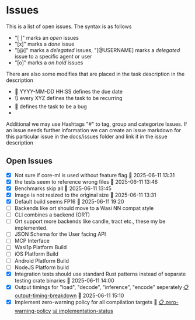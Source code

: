 # Issues



This is a list of open issues. The syntax is as follows
- "[ ]" marks an *open* issues
- "[x]" marks a *done* issue
- "[@]" marks a *delegated* issues, "[@USERNAME] marks a *delegated* issue to a specific agent or user
- "[o]" marks a *on hold* issues


There are also some modifies that are placed in the task description in the description
 - 📅 YYYY-MM-DD HH:SS defines the due date
 - 🔃 every XYZ defines the task to be recurring
 - 🐞 defines the task to be a bug
- 
Additional we may use Hashtags "#" to tag, group and categorize Issues.
If an issue needs further information we can create an issue markdown for this particular issue in the docs/issues folder and link it in the issue description


## Open Issues

- [x] Not sure if core-ml is used without feature flag 📅 2025-06-11 13:31
- [x] the tests seem to reference wrong files 📅 2025-06-11 13:46
- [x] Benchmarks skip all 📅 2025-06-11 13:45
- [x] Image is not resized to the original size 📅 2025-06-11 13:31
- [x] Default build seems FP16 📅 2025-06-11 19:20
- [ ] Backends like ort should move to a Wasi NN compat style
- [ ] CLI combines a backend (ORT)
- [ ] Ort support more backends like candle, tract etc., these my be implemented.
- [ ] JSON Schema for the User facing API 
- [ ] MCP Interface
- [ ] Wasi1p Platform Build
- [ ] iOS Platform Build
- [ ] Android Platform Build
- [ ] NodeJS Platform build 
- [x] Integration tests should use standard Rust patterns instead of separate testing crate binaries 📅 2025-06-11 14:00
- [x] Output timings for "load", "decode", "inference", "encode" seperately [📋 output-timing-breakdown](./issues/output-timing-breakdown.md) 📅 2025-06-11 15:10
- [x] Implement zero-warning policy for all compilation targets 🐞 [📋 zero-warning-policy](./issues/zero-warning-policy.md) [📊 implementation-status](./issues/zero-warning-policy-implementation.md)
